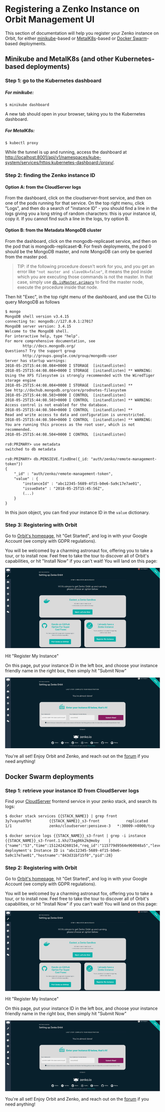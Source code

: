 # Registering a Zenko Instance on Orbit Management UI

This section of documentation will help you register your Zenko instance on
Orbit, for either [minikube](../charts/minikube.md)-based or
[MetalK8s](../charts/README.md)-based or
[Docker Swarm](./swarm_production_link)-based deployments.

## Minikube and MetalK8s (and other Kubernetes-based deployments)

### Step 1: go to the Kubernetes dashboard

##### For minikube:
```
$ minikube dashboard
```
A new tab should open in your browser, taking you to the Kubernetes dashboard.

##### For MetalK8s:
```
$ kubectl proxy
```
While the tunnel is up and running, access the dashboard at
[http://localhost:8001/api/v1/namespaces/kube-system/services/https:kubernetes-dashboard:/proxy/](http://localhost:8001/api/v1/namespaces/kube-system/services/https:kubernetes-dashboard:/proxy/).

### Step 2: finding the Zenko instance ID

#### Option A: from the CloudServer logs

From the dashboard, click on the cloudserver-front service, and then on one of
the pods running for that service. On the top right menu, click "Logs", and then
do a search of "instance ID" - you should find a line in the logs giving you a
long string of random characters: this is your instance id, copy it. If you
cannot find such a line in the logs, try option B.

#### Option B: from the Metadata MongoDB cluster

From the dashboard, click on the mongodb-replicaset service, and then on the
pod that is mongodb-replicaset-**0**. For fresh deployments, the pod 0 should be
the MongoDB master, and note MongoDB can only be queried from the master pod.

> TIP: if the following procedure doesn't work for you, and you get an error
> like `"not master and slaveOk=false"`, it means the pod inside which you are
> executing those commands is not the master. In that case, simply use
> [`db.isMaster.primary`](https://docs.mongodb.com/manual/reference/command/isMaster/#isMaster.primary)
> to find the master node, execute the procedure inside that node.

Then hit "Exec", in the top right menu of the dashboard, and use the CLI to
query MongoDB as follows

``` shell
$ mongo
MongoDB shell version v3.4.15
connecting to: mongodb://127.0.0.1:27017
MongoDB server version: 3.4.15
Welcome to the MongoDB shell.
For interactive help, type "help".
For more comprehensive documentation, see
        http://docs.mongodb.org/
Questions? Try the support group
        http://groups.google.com/group/mongodb-user
Server has startup warnings: 
2018-05-25T15:44:08.084+0000 I STORAGE  [initandlisten] 
2018-05-25T15:44:08.084+0000 I STORAGE  [initandlisten] ** WARNING: Using the XFS filesystem is strongly recommended with the WiredTiger storage engine
2018-05-25T15:44:08.084+0000 I STORAGE  [initandlisten] **          See http://dochub.mongodb.org/core/prodnotes-filesystem
2018-05-25T15:44:08.503+0000 I CONTROL  [initandlisten] 
2018-05-25T15:44:08.503+0000 I CONTROL  [initandlisten] ** WARNING: Access control is not enabled for the database.
2018-05-25T15:44:08.504+0000 I CONTROL  [initandlisten] **          Read and write access to data and configuration is unrestricted.
2018-05-25T15:44:08.504+0000 I CONTROL  [initandlisten] ** WARNING: You are running this process as the root user, which is not recommended.
2018-05-25T15:44:08.504+0000 I CONTROL  [initandlisten] 

rs0:PRIMARY> use metadata
switched to db metadata

rs0:PRIMARY> db.PENSIEVE.findOne({_id: "auth/zenko/remote-management-token"})
{
    "_id" : "auth/zenko/remote-management-token",
    "value" : {
        "instanceId" : "abc12345-5689-4f15-b0e6-5a9c17e7ae01",
        "issueDate" : "2018-05-25T15:45:56Z",
        (...)
    }
}

```

In this json object, you can find your instance ID in the `value` dictionary.

### Step 3: Registering with Orbit

Go to [Orbit's homepage](https://admin.zenko.io), hit "Get Started", and log in
with your Google Account (we comply with GDPR regulations).

You will be welcomed by a charming astronaut fox, offering you to take a tour,
or to install now. Feel free to take the tour to discover all of Orbit's
capabilities, or hit "Install Now" if you can't wait!
You will land on this page:

![Orbit Setup Page](../res/orbit_setup_page.jpeg)

Hit "Register My Instance"

On this page, put your instance ID in the left box, and choose your instance
friendly name in the right box, then simply hit "Submit Now"

![Orbit Registration Page](../res/orbit_registration_page.jpeg)

You're all set! Enjoy Orbit and Zenko, and reach out on the
[forum](https://forum.zenko.io) if you need anything!


## Docker Swarm deployments

### Step 1: retrieve your instance ID from CloudServer logs

Find your [CloudServer](https://github.com/scality/S3) frontend service in your
zenko stack, and search its logs:
``` shell
$ docker stack services {{STACK_NAME}} | grep front
3y7vayna97bt        {{STACK_NAME}}_s3-front            replicated          1/1                 zenko/cloudserver:pensieve-3   *:30009->8000/tcp

$ docker service logs {{STACK_NAME}}_s3-front | grep -i instance
{{STACK_NAME}}_s3-front.1.khz73ag06k2k@moby    | {"name":"S3","time":1512424260154,"req_id":"115779d9564e960048a5","level":"info","message":"this deployment's Instance ID is "abc12345-5689-4f15-b0e6-5a9c17e7ae01","hostname":"843d31bf15f0","pid":28}
```

### Step 2: Registering with Orbit

Go to [Orbit's homepage](https://admin.zenko.io), hit "Get Started", and log in
with your Google Account (we comply with GDPR regulations).

You will be welcomed by a charming astronaut fox, offering you to take a tour,
or to install now. Feel free to take the tour to discover all of Orbit's
capabilities, or hit "Install Now" if you can't wait!
You will land on this page:

![Orbit Setup Page](../res/orbit_setup_page.jpeg)

Hit "Register My Instance"

On this page, put your instance ID in the left box, and choose your instance
friendly name in the right box, then simply hit "Submit Now"

![Orbit Registration Page](../res/orbit_registration_page.jpeg)

You're all set! Enjoy Orbit and Zenko, and reach out on the
[forum](https://forum.zenko.io) if you need anything!
